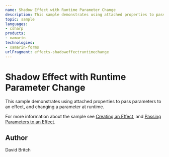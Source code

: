 ```yaml
---
name: Shadow Effect with Runtime Parameter Change
description: This sample demonstrates using attached properties to pass parameters to an effect, and changing a parameter at runtime.  For more information abou...
topic: sample
languages:
- csharp
products:
- xamarin
technologies:
- xamarin-forms
urlFragment: effects-shadoweffectruntimechange
---
```

Shadow Effect with Runtime Parameter Change
===========================================

This sample demonstrates using attached properties to pass parameters to an effect, and changing a parameter at runtime.

For more information about the sample see [Creating an Effect](https://developer.xamarin.com/guides/xamarin-forms/effects/creating/), and [Passing Parameters to an Effect](https://developer.xamarin.com/guides/xamarin-forms/effects/passing-parameters/).

Author
------

David Britch
